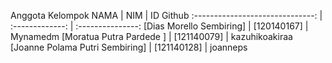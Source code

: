 Anggota Kelompok
NAMA                             | NIM             | ID Github
:------------------------------: | :-------------: | :---------------:
[Dias Morello Sembiring]         | [120140167]     | Mynamedm
[Moratua Putra Pardede ]         | [121140079]     | kazuhikoakiraa
[Joanne Polama Putri Sembiring]  | [121140128]     | joanneps
